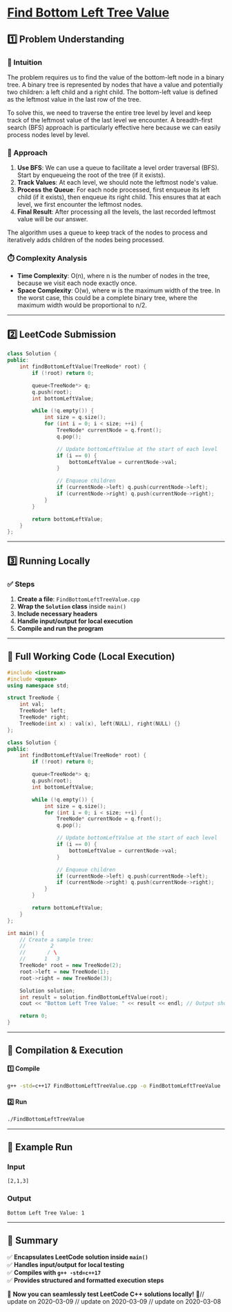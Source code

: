 # **[Find Bottom Left Tree Value](https://leetcode.com/problems/find-bottom-left-tree-value/description/)**  

## **1️⃣ Problem Understanding**  
### **📌 Intuition**  
The problem requires us to find the value of the bottom-left node in a binary tree. A binary tree is represented by nodes that have a value and potentially two children: a left child and a right child. The bottom-left value is defined as the leftmost value in the last row of the tree.

To solve this, we need to traverse the entire tree level by level and keep track of the leftmost value of the last level we encounter. A breadth-first search (BFS) approach is particularly effective here because we can easily process nodes level by level.

### **🚀 Approach**  
1. **Use BFS**: We can use a queue to facilitate a level order traversal (BFS). Start by enqueueing the root of the tree (if it exists).
2. **Track Values**: At each level, we should note the leftmost node's value.
3. **Process the Queue**: For each node processed, first enqueue its left child (if it exists), then enqueue its right child. This ensures that at each level, we first encounter the leftmost nodes.
4. **Final Result**: After processing all the levels, the last recorded leftmost value will be our answer.

The algorithm uses a queue to keep track of the nodes to process and iteratively adds children of the nodes being processed.

### **⏱️ Complexity Analysis**  
- **Time Complexity**: O(n), where n is the number of nodes in the tree, because we visit each node exactly once.
- **Space Complexity**: O(w), where w is the maximum width of the tree. In the worst case, this could be a complete binary tree, where the maximum width would be proportional to n/2.

---  

## **2️⃣ LeetCode Submission**  
```cpp
class Solution {
public:
    int findBottomLeftValue(TreeNode* root) {
        if (!root) return 0;

        queue<TreeNode*> q;
        q.push(root);
        int bottomLeftValue;

        while (!q.empty()) {
            int size = q.size();
            for (int i = 0; i < size; ++i) {
                TreeNode* currentNode = q.front();
                q.pop();

                // Update bottomLeftValue at the start of each level
                if (i == 0) {
                    bottomLeftValue = currentNode->val;
                }

                // Enqueue children
                if (currentNode->left) q.push(currentNode->left);
                if (currentNode->right) q.push(currentNode->right);
            }
        }

        return bottomLeftValue;
    }
};
```  

---  

## **3️⃣ Running Locally**  
### **✅ Steps**  
1. **Create a file**: `FindBottomLeftTreeValue.cpp`  
2. **Wrap the `Solution` class** inside `main()`  
3. **Include necessary headers**  
4. **Handle input/output for local execution**  
5. **Compile and run the program**  

---  

## **📝 Full Working Code (Local Execution)**  
```cpp
#include <iostream>
#include <queue>
using namespace std;

struct TreeNode {
    int val;
    TreeNode* left;
    TreeNode* right;
    TreeNode(int x) : val(x), left(NULL), right(NULL) {}
};

class Solution {
public:
    int findBottomLeftValue(TreeNode* root) {
        if (!root) return 0;

        queue<TreeNode*> q;
        q.push(root);
        int bottomLeftValue;

        while (!q.empty()) {
            int size = q.size();
            for (int i = 0; i < size; ++i) {
                TreeNode* currentNode = q.front();
                q.pop();

                // Update bottomLeftValue at the start of each level
                if (i == 0) {
                    bottomLeftValue = currentNode->val;
                }

                // Enqueue children
                if (currentNode->left) q.push(currentNode->left);
                if (currentNode->right) q.push(currentNode->right);
            }
        }

        return bottomLeftValue;
    }
};

int main() {
    // Create a sample tree: 
    //        2
    //       / \
    //      1   3
    TreeNode* root = new TreeNode(2);
    root->left = new TreeNode(1);
    root->right = new TreeNode(3);

    Solution solution;
    int result = solution.findBottomLeftValue(root);
    cout << "Bottom Left Tree Value: " << result << endl; // Output should be 1

    return 0;
}
```  

---  

## **🔧 Compilation & Execution**  
#### **1️⃣ Compile**  
```bash
g++ -std=c++17 FindBottomLeftTreeValue.cpp -o FindBottomLeftTreeValue
```  

#### **2️⃣ Run**  
```bash
./FindBottomLeftTreeValue
```  

---  

## **🎯 Example Run**  
### **Input**  
```
[2,1,3]
```  
### **Output**  
```
Bottom Left Tree Value: 1
```  

---  

## **📌 Summary**  
✅ **Encapsulates LeetCode solution inside `main()`**  
✅ **Handles input/output for local testing**  
✅ **Compiles with `g++ -std=c++17`**  
✅ **Provides structured and formatted execution steps**  

🚀 **Now you can seamlessly test LeetCode C++ solutions locally!** 🚀// update on 2020-03-09
// update on 2020-03-09
// update on 2020-03-08
